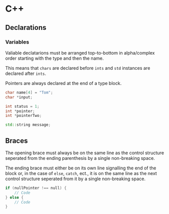 # C++

## Declarations
### Variables
Valiable declatarions must be arranged top-to-bottom in alpha/complex order starting with the type and then the name.

This means that `chars` are declared before `ints` and `std` instances are declared after `ints`.

Pointers are always declared at the end of a type block.

```C++
char name[4] = "Tom";
char *input;

int status = 1;
int *pointer;
int *pointerTwo;

std::string message;
```

## Braces
The opening brace must always be on the same line as the control structure seperated from the ending parenthesis by a single non-breaking space.

The ending brace must either be on its own line signalling the end of the block or, in the case of `else`, `catch`, ect., it is on the same line as the next control structure seperated from it by a single non-breaking space.

```C++
if (nullPointer !== null) {
    // Code
} else {
    // Code
}
```
